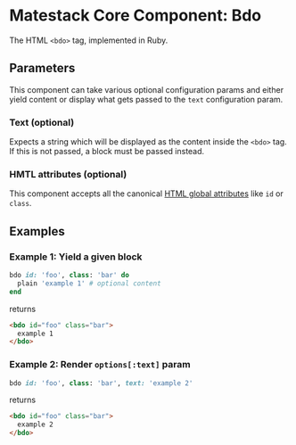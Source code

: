 # Matestack Core Component: Bdo

The HTML `<bdo>` tag, implemented in Ruby.

## Parameters
This component can take various optional configuration params and either yield content or display what gets passed to the `text` configuration param.

### Text (optional)
Expects a string which will be displayed as the content inside the `<bdo>` tag. If this is not passed, a block must be passed instead.

### HMTL attributes (optional)
This component accepts all the canonical [HTML global attributes](https://www.w3schools.com/tags/ref_standardattributes.asp) like `id` or `class`.

## Examples

### Example 1: Yield a given block

```ruby
bdo id: 'foo', class: 'bar' do
  plain 'example 1' # optional content
end
```

returns

```html
<bdo id="foo" class="bar">
  example 1
</bdo>
```

### Example 2: Render `options[:text]` param

```ruby
bdo id: 'foo', class: 'bar', text: 'example 2'
```

returns

```html
<bdo id="foo" class="bar">
  example 2
</bdo>
```
